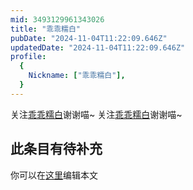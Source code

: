 ```yaml
---
mid: 3493129961343026
title: "乖乖糯白"
pubDate: "2024-11-04T11:22:09.646Z"
updatedDate: "2024-11-04T11:22:09.646Z"
profile:
  {
    Nickname: ["乖乖糯白"],
  }
---
```


关注[乖乖糯白](https://space.bilibili.com/3493129961343026)谢谢喵~ 关注[乖乖糯白](https://space.bilibili.com/3493129961343026)谢谢喵~

## 此条目有待补充
你可以在[这里](https://github.com/Yuhanawa/VTuber.ICU/edit/master/src/content/v/乖乖糯白/index.md)编辑本文
